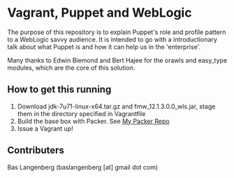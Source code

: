 # Vagrant, Puppet and WebLogic

The purpose of this repository is to explain Puppet's role and profile pattern to a WebLogic savvy audience. It is intended to go with a introductionary talk about what Puppet is and how it can help us in the 'enterprise'.

Many thanks to Edwin Biemond and Bert Hajee for the orawls and easy_type modules, which are the core of this solution.

## How to get this running
1. Download jdk-7u71-linux-x64.tar.gz and fmw_12.1.3.0.0_wls.jar, stage them in the directory specified in Vagrantfile
2. Build the base box with Packer. See [My Packer Repo](https://github.com/BasLangenberg/packer-vagrant-builder)
3. Issue a Vagrant up!

## Contributers

Bas Langenberg (baslangenberg [at] gmail dot com)
